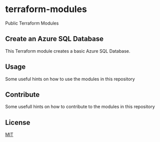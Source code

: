 # terraform-modules
Public Terraform Modules

## Create an Azure SQL Database

This Terraform module creates a basic Azure SQL Database.

## Usage

Some useful hints on how to use the modules in this repository

## Contribute

Some usefull hints on how to contribute to the modules in this repository

## License

[MIT](LICENSE)